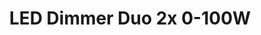 ---
model: ECO-DIM.05
vendor: EcoDim
title: LED Dimmer Duo 2x 0-100W
category: dimmer
supports: on/off, brightness
zigbeemodel: ['EcoDim-Zigbee 3.0']
compatible: [z2m]
mlink: https://www.ecodim.nl/eco-dim05-zigbee.html
link: https://www.robbshop.nl/en/EcoDIm-dubbele-inbouw-dimmer-zigbee
EAN: 8719322372734
---